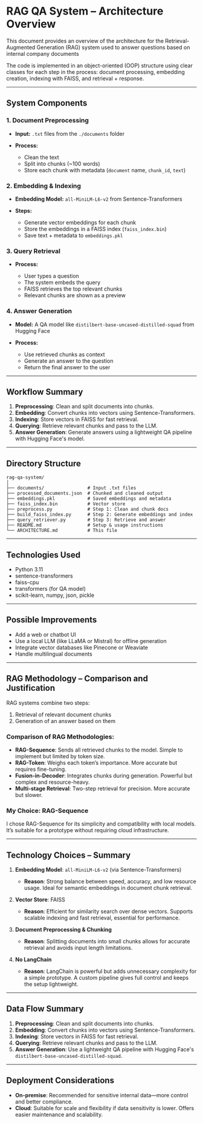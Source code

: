 # RAG QA System – Architecture Overview

This document provides an overview of the architecture for the Retrieval-Augmented Generation (RAG) system used to answer questions based on internal company documents

The code is implemented in an object-oriented (OOP) structure using clear classes for each step in the process: document processing, embedding creation, indexing with FAISS, and retrieval + response.

---

## System Components

### 1. **Document Preprocessing**

* **Input:** `.txt` files from the `./documents` folder
* **Process:**

  * Clean the text
  * Split into chunks (\~100 words)
  * Store each chunk with metadata (`document` name, `chunk_id`, `text`)

### 2. **Embedding & Indexing**

* **Embedding Model:** `all-MiniLM-L6-v2` from Sentence-Transformers
* **Steps:**

  * Generate vector embeddings for each chunk
  * Store the embeddings in a FAISS index (`faiss_index.bin`)
  * Save text + metadata to `embeddings.pkl`

### 3. **Query Retrieval**

* **Process:**

  * User types a question
  * The system embeds the query
  * FAISS retrieves the top relevant chunks
  * Relevant chunks are shown as a preview

### 4. **Answer Generation**

* **Model:** A QA model like `distilbert-base-uncased-distilled-squad` from Hugging Face
* **Process:**

  * Use retrieved chunks as context
  * Generate an answer to the question
  * Return the final answer to the user

---

## Workflow Summary

1. **Preprocessing**: Clean and split documents into chunks.
2. **Embedding**: Convert chunks into vectors using Sentence-Transformers.
3. **Indexing**: Store vectors in FAISS for fast retrieval.
4. **Querying**: Retrieve relevant chunks and pass to the LLM.
5. **Answer Generation**: Generate answers using a lightweight QA pipeline with Hugging Face's model.

---

## Directory Structure

```
rag-qa-system/
│
├── documents/                # Input .txt files
├── processed_documents.json  # Chunked and cleaned output
├── embeddings.pkl            # Saved embeddings and metadata
├── faiss_index.bin           # Vector store
├── preprocess.py             # Step 1: Clean and chunk docs
├── build_faiss_index.py      # Step 2: Generate embeddings and index
├── query_retriever.py        # Step 3: Retrieve and answer
├── README.md                 # Setup & usage instructions
└── ARCHITECTURE.md           # This file
```

---

## Technologies Used

* Python 3.11
* sentence-transformers
* faiss-cpu
* transformers (for QA model)
* scikit-learn, numpy, json, pickle

---

## Possible Improvements

* Add a web or chatbot UI
* Use a local LLM (like LLaMA or Mistral) for offline generation
* Integrate vector databases like Pinecone or Weaviate
* Handle multilingual documents

---

## RAG Methodology – Comparison and Justification

RAG systems combine two steps:

1. Retrieval of relevant document chunks
2. Generation of an answer based on them

### Comparison of RAG Methodologies:

* **RAG-Sequence**: Sends all retrieved chunks to the model. Simple to implement but limited by token size.
* **RAG-Token**: Weighs each token’s importance. More accurate but requires fine-tuning.
* **Fusion-in-Decoder**: Integrates chunks during generation. Powerful but complex and resource-heavy.
* **Multi-stage Retrieval**: Two-step retrieval for precision. More accurate but slower.

### My Choice: **RAG-Sequence**

I chose RAG-Sequence for its simplicity and compatibility with local models. It’s suitable for a prototype without requiring cloud infrastructure.

---

## Technology Choices – Summary

1. **Embedding Model**: `all-MiniLM-L6-v2` (via Sentence-Transformers)

   * **Reason**: Strong balance between speed, accuracy, and low resource usage. Ideal for semantic embeddings in document chunk retrieval.

2. **Vector Store**: FAISS

   * **Reason**: Efficient for similarity search over dense vectors. Supports scalable indexing and fast retrieval, essential for performance.

3. **Document Preprocessing & Chunking**

   * **Reason**: Splitting documents into small chunks allows for accurate retrieval and avoids input length limitations.

4. **No LangChain**

   * **Reason**: LangChain is powerful but adds unnecessary complexity for a simple prototype. A custom pipeline gives full control and keeps the setup lightweight.

---

## Data Flow Summary

1. **Preprocessing**: Clean and split documents into chunks.
2. **Embedding**: Convert chunks into vectors using Sentence-Transformers.
3. **Indexing**: Store vectors in FAISS for fast retrieval.
4. **Querying**: Retrieve relevant chunks and pass to the LLM.
5. **Answer Generation**: Use a lightweight QA pipeline with Hugging Face's `distilbert-base-uncased-distilled-squad`.

---

## Deployment Considerations

* **On-premise**: Recommended for sensitive internal data—more control and better compliance.
* **Cloud**: Suitable for scale and flexibility if data sensitivity is lower. Offers easier maintenance and scalability.



